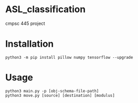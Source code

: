 # ASL_classification
cmpsc 445 project

<h1>Installation</h1>
<code>python3 -m pip install pillow numpy tensorflow --upgrade</code>
<h1>Usage</h1>
<code>python3 main.py -p [obj-schema-file-path]</code>
<br>
<code>python3 move.py [source] [destination] [modulus]</code>
